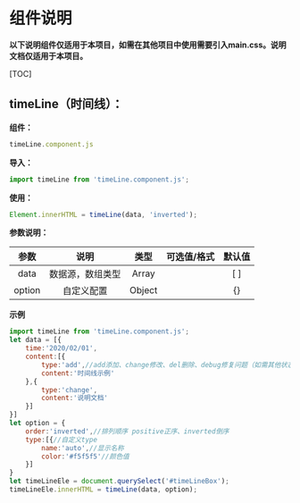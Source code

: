 # 组件说明

**以下说明组件仅适用于本项目，如需在其他项目中使用需要引入main.css。说明文档仅适用于本项目。**

[TOC]

## timeLine（时间线）：

**组件：**

```javascript
timeLine.component.js
```

**导入：**

```javascript
import timeLine from 'timeLine.component.js';
```

**使用：**

```js
Element.innerHTML = timeLine(data, 'inverted');
```

**参数说明：**

|  参数  |       说明       |  类型  | 可选值/格式 | 默认值 |
| :----: | :--------------: | :----: | :---------: | :----: |
|  data  | 数据源，数组类型 | Array  |             |  [ ]   |
| option |    自定义配置    | Object |             |   {}   |

**示例**

```javascript
import timeLine from 'timeLine.component.js';
let data = [{
    time:'2020/02/01',
    content:[{
        type:'add',//add添加、change修改、del删除、debug修复问题（如需其他状态请自行修改main.css）
        content:'时间线示例'
    },{
        type:'change',
        content:'说明文档'
    }]
}]
let option = {
    order:'inverted',//排列顺序 positive正序、inverted倒序
    type:[{//自定义type
        name:'auto',//显示名称
        color:'#f5f5f5'//颜色值
    }]
}
let timeLineEle = document.querySelect('#timeLineBox');
timeLineEle.innerHTML = timeLine(data, option);
```

